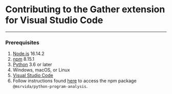 # Contributing to the Gather extension for Visual Studio Code

---

### Prerequisites

1. [Node.js](https://nodejs.org/) 16.14.2
2. [npm](https://www.npmjs.com/) 8.15.1
3. [Python](https://www.python.org/) 3.6 or later
4. Windows, macOS, or Linux
5. [Visual Studio Code](https://code.visualstudio.com/)
6. Follow instructions found [here](https://dev.azure.com/msresearch/python-program-analysis/_artifacts/feed/MSR-Python-Analysis/connect/npm) to access the npm package `@msrvida/python-program-analysis`.
